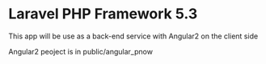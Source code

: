 # Laravel PHP Framework 5.3

This app will be use as a back-end service with Angular2 on the client side


Angular2 peoject is in public/angular_pnow